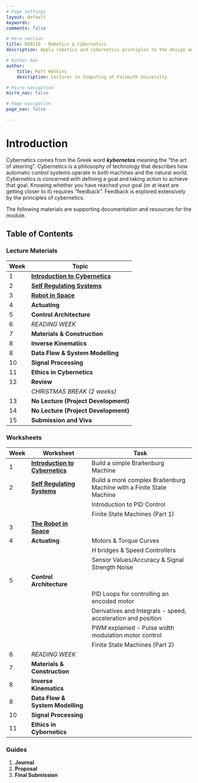 ```yaml
---
# Page settings
layout: default
keywords:
comments: false

# Hero section
title: ROB210 - Robotics & Cybernetics
description: Apply robotics and cybernetics principles to the design and development of simple robot prototypes.

# Author box
author:
    title: Matt Watkins
    description: Lecturer in Computing at Falmouth University

# Micro navigation
micro_nav: false

# Page navigation
page_nav: false

---
```


# Introduction

Cybernetics comes from the Greek word ***kybernetes*** meaning the "the art of steering". Cybernetics is a philosophy of technology that describes how automatic control systems operate in both machines and the natural world. Cybernetics is concerned with defining a goal and taking action to achieve that goal. Knowing whether you have reached your goal (or at least are getting closer to it) requires “feedback”. Feedback is explored extensively by the principles of cybernetics.

The following materials are supporting documentation and resources for the module.

## Table of Contents

### Lecture Materials

|Week|Topic|
|--|--|
| 1 | **[Introduction to Cybernetics](../rob210/lectures/intro-cybernetics-lm "Introduction to Cybernetics")** |
| 2 | **[Self Regulating Systems](../rob210/lectures/self-regulating-systems-lm "Self Regulating Systems")** |
| 3 | **[Robot in Space](../rob210/lectures/robot-in-space-lm "Robot in Space")** |
| 4 | **Actuating**|
| 5 | **Control Architecture**|
| 6 | *READING WEEK*|
| 7 |**Materials & Construction**|
| 8 |**Inverse Kinematics**|
| 8 |**Data Flow & System Modelling**|
| 10 |**Signal Processing**|
| 11 |**Ethics in Cybernetics**|
| 12 |**Review**|
|  |*CHRISTMAS BREAK (2 weeks)*|
| 13 |**No Lecture (Project Development)**|
| 14 |**No Lecture (Project Development)**|
| 15 |**Submission and Viva**|

### Worksheets

|Week|Worksheet|Task|
|--|--|--|
| 1 | **[Introduction to Cybernetics](../rob210/worksheets/intro-cybernetics-ws "Introduction to Cybernetics")**| Build a simple Braitenburg Machine|
| 2 | **[Self Regulating Systems](../rob210/worksheets/intro-cybernetics-ws "Introduction to Cybernetics")**| Build a more complex Braitenburg Machine with a Finite State Machine|
| | | Introduction to PID Control|
| | |Finite State Machines (Part 1)|
| 3 |**[The Robot in Space](../rob210/worksheets/intro-cybernetics-ws "Introduction to Cybernetics")**| |
| 4 |**Actuating**|Motors & Torque Curves |
| | | H bridges & Speed Controllers  |
| | | Sensor Values/Accuracy & Signal Strength Noise |
| 5 |**Control Architecture**| |
| | | PID Loops for controlling an encoded motor |
| | | Derivatives and Integrals - speed, acceleration and position |
| | | PWM explained - Pulse width modulation motor control |
| | | Finite State Machines (Part 2) |
| 6 |*READING WEEK*| |
| 7 |**Materials & Construction**| |
| 8 |**Inverse Kinematics**| |
| 8 |**Data Flow & System Modelling**| |
| 10 |**Signal Processing**| |
| 11 |**Ethics in Cybernetics**| |

### Guides
1. **Journal**
2. **Proposal**
3. **Final Submission**
<!--stackedit_data:
eyJoaXN0b3J5IjpbLTI2NjE0MjgyLC0xMTU0NTg2Mjk2LDY1MD
Y4MTQwNCwtMTM4MDQ2MzMxMywtNzY5NjM5MDQxLC0xMzc1OTk2
ODY0LDE1NTc0MDM4OTcsODA3MzgzMTY0LDYwNzA2MzUyNCwtMT
g5ODk1NTAzNiw1ODc1NTk1MzksMTU1NDUzNzE3OSwtMTg3NzA0
NTM5NSwtMTY3MjEyNzE2MywxODc5NzE4MzU2LDIwMjMxNzYyMD
csMTA5MTk1MDU2MiwzMjE1ODY4MDYsLTUwOTI5ODM2MCw5ODA0
MjM0NzBdfQ==
-->